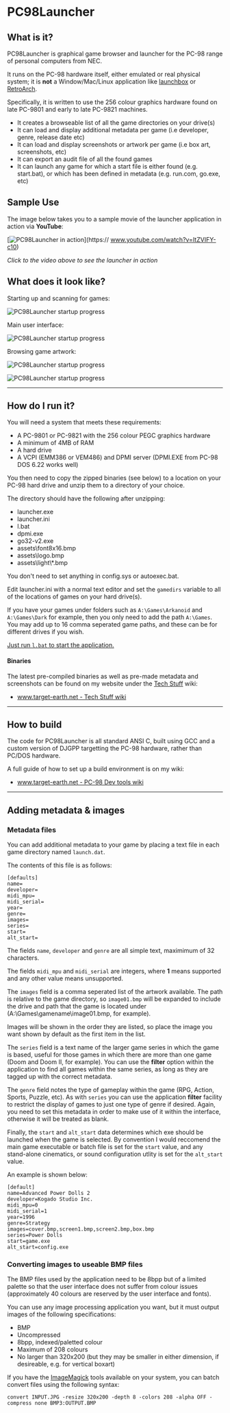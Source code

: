 # PC98Launcher

## What is it?

PC98Launcher is graphical game browser and launcher for the PC-98 range of personal computers from NEC.

It runs on the PC-98 hardware itself, either emulated or real physical system; it is __not__ a Window/Mac/Linux application like [launchbox](https://www.launchbox-app.com/) or [RetroArch](https://github.com/libretro/RetroArch).

Specifically, it is written to use the 256 colour graphics hardware found on late PC-9801 and early to late PC-9821 machines.

   * It creates a browseable list of all the game directories on your drive(s)
   * It can load and display additional metadata per game (i.e developer, genre, release date etc)
   * It can load and display screenshots or artwork per game (i.e box art, screenshots, etc)
   * It can export an audit file of all the found games
   * It can launch any game for which a start file is either found (e.g. start.bat), or which has been defined in metadata (e.g. run.com, go.exe, etc)

## Sample Use

The image below takes you to a sample movie of the launcher application in action via **YouTube**:

[![PC98Launcher in action](http://img.youtube.com/vi/ItZVIFY-c10/0.jpg)](https://
www.youtube.com/watch?v=ItZVIFY-c10)

*Click to the video above to see the launcher in action*

## What does it look like?

Starting up and scanning for games:

![PC98Launcher startup progress](git/git_what_1.png)

Main user interface:

![PC98Launcher startup progress](git/git_what_2.png)

Browsing game artwork:

![PC98Launcher startup progress](git/git_what_3.png)

![PC98Launcher startup progress](git/git_what_4.png)

----

## How do I run it?

You will need a system that meets these requirements:

   * A PC-9801 or PC-9821 with the 256 colour PEGC graphics hardware
   * A minimum of 4MB of RAM
   * A hard drive
   * A VCPI (EMM386 or VEM486) and DPMI server (DPMI.EXE from PC-98 DOS 6.22 works well)

You then need to copy the zipped binaries (see below) to a location on your PC-98 hard drive and unzip them to a directory of your choice.

The directory should have the following after unzipping:

   * launcher.exe
   * launcher.ini
   * l.bat
   * dpmi.exe
   * go32-v2.exe
   * assets\font8x16.bmp
   * assets\logo.bmp
   * assets\light\\*.bmp

You don't need to set anything in config.sys or autoexec.bat.

Edit launcher.ini with a normal text editor and set the `gamedirs` variable to all of the locations of games on your hard drive(s).

If you have your games under folders such as `A:\Games\Arkanoid` and `A:\Games\Dark` for example, then you only need to add the path `A:\Games`. You may add up to 16 comma seperated game paths, and these can be for different drives if you wish.

<u>Just run `l.bat` to start the application.</u>


#### Binaries

The latest pre-compiled binaries as well as pre-made metadata and screenshots can be found on my website under the [Tech Stuff](https://www.target-earth.net/wiki/doku.php?id=blog:tech#retro_computing_gaming) wiki:

   * [www.target-earth.net - Tech Stuff wiki](https://www.target-earth.net/wiki/doku.php?id=blog:tech)

----

## How to build

The code for PC98Launcher is all standard ANSI C, built using GCC and a custom version of DJGPP targetting the PC-98 hardware, rather than PC/DOS hardware.

A full guide of how to set up a build environment is on my wiki:

   * [www.target-earth.net - PC-98 Dev tools wiki](https://www.target-earth.net/wiki/doku.php?id=blog:pc98_devtools)


----

## Adding metadata & images


### Metadata files

You can add additional metadata to your game by placing a text file in each game directory named `launch.dat`.

The contents of this file is as follows:

```
[defaults]
name=
developer=
midi_mpu=
midi_serial=
year=
genre=
images=
series=
start=
alt_start=

```

The fields `name`, `developer` and `genre` are all simple text, maximimum of 32 characters.

The fields `midi_mpu` and `midi_serial` are integers, where __1__ means supported and any other value means unsupported.

The `images` field is a comma seperated list of the artwork available. The path is relative to the game directory, so `image01.bmp` will be expanded to include the drive and path that the game is located under (A:\Games\gamename\image01.bmp, for example).

Images will be shown in the order they are listed, so place the image you want shown by default as the first item in the list.

The `series` field is a text name of the larger game series in which the game is based, useful for those games in which there are more than one game (Doom and Doom II, for example). You can use the __filter__ option within the application to find all games within the same series, as long as they are tagged up with the correct metadata.

The `genre` field notes the type of gameplay within the game (RPG, Action, Sports, Puzzle, etc). As with `series` you can use the application __filter__ facility to restrict the display of games to just one type of genre if desired. Again, you need to set this metadata in order to make use of it within the interface, otherwise it will be treated as blank.

Finally, the `start` and `alt_start` data determines which exe should be launched when the game is selected. By convention I would reccomend the main game executable or batch file is set for the `start` value, and any stand-alone cinematics, or sound configuration utlity is set for the `alt_start` value.

An example is shown below:

```
[default]
name=Advanced Power Dolls 2
developer=Kogado Studio Inc.
midi_mpu=0
midi_serial=1
year=1996
genre=Strategy
images=cover.bmp,screen1.bmp,screen2.bmp,box.bmp
series=Power Dolls
start=game.exe
alt_start=config.exe
```


### Converting images to useable BMP files

The BMP files used by the application need to be 8bpp but of a limited palette so that the user interface does not suffer from colour issues (approximately 40 colours are reserved by the user interface and fonts).

You can use any image processing application you want, but it must output images of the following specifications:

   * BMP
   * Uncompressed
   * 8bpp, indexed/paletted colour
   * Maximum of 208 colours
   * No larger than 320x200 (but they may be smaller in either dimension, if desireable, e.g. for vertical boxart)


If you have the [ImageMagick](https://www.imagemagick.org/) tools available on your system, you can batch convert files using the following syntax:

```
convert INPUT.JPG -resize 320x200 -depth 8 -colors 208 -alpha OFF -compress none BMP3:OUTPUT.BMP
```